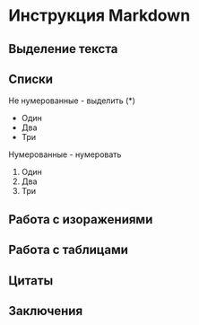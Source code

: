 # Инструкция Markdown

## Выделение текста

## Списки 

Не нумерованные - выделить (*)
* Один
* Два
* Три

Нумерованные - нумеровать
1. Один
2. Два
3. Три
    
## Работа с изоражениями


## Работа с таблицами


##  Цитаты 


## Заключения


##